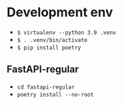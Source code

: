 # Development env

- `$ virtualenv --python 3.9 .venv`
- `$ . .venv/bin/activate`
- `$ pip install poetry`

## FastAPI-regular

- `cd fastapi-regular`
- `poetry install --no-root`
